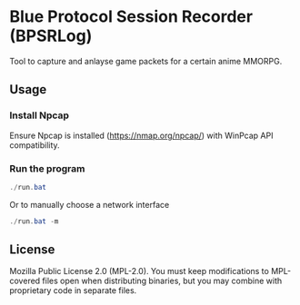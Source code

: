 # Blue Protocol Session Recorder (BPSRLog)

Tool to capture and anlayse game packets for a certain anime MMORPG.

## Usage

### Install Npcap

Ensure Npcap is installed (https://nmap.org/npcap/) with WinPcap API compatibility.

### Run the program

```powershell
./run.bat
```

Or to manually choose a network interface

```powershell
./run.bat -m
```

## License
Mozilla Public License 2.0 (MPL-2.0). You must keep modifications to MPL-covered files open when distributing binaries, but you may combine with proprietary code in separate files.
